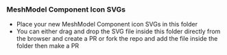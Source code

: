 ###  MeshModel Component Icon SVGs
- Place your new MeshModel Component icon SVGs in this folder
- You can either drag and drop the SVG file inside this folder directly from the browser and create a PR or fork the repo and add the file inside the folder then make a PR